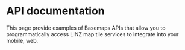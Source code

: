 # API documentation

This page provide examples of Basemaps APIs that allow you to programmatically access LINZ map tile services to integrate into your mobile, web.

<swagger-ui src="./swagger-api.json"/>
